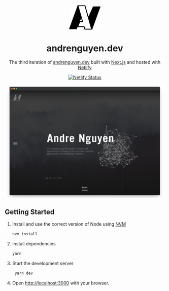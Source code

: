 <div align="center">
  <img alt="Logo" src="./public/images/logo.png" width="100" />
</div>
<h1 align="center">
  andrenguyen.dev
</h1>
<p align="center">
  The third iteration of <a href="https://andrenguyen.dev" target="_blank">andrenguyen.dev</a> built with <a href="https://www.nextjs.org/" target="_blank">Next.js</a> and hosted with <a href="https://www.netlify.com/" target="_blank">Netlify</a>
</p>
<p align="center">
  <a href="https://app.netlify.com/sites/andrenguyen/deploys" target="_blank">
    <img src="https://api.netlify.com/api/v1/badges/2e5aa1c6-642c-4125-8d9c-e2093173d6b6/deploy-status" alt="Netlify Status" />
  </a>
</p>

![demo](./public/images/mockup.png)

## Getting Started

1. Install and use the correct version of Node using [NVM](https://github.com/nvm-sh/nvm)

    ```sh
    nvm install
    ```

2. Install dependencies

    ```sh
    yarn
    ```

3. Start the development server

    ```bash
     yarn dev
    ```

4. Open [http://localhost:3000](http://localhost:3000) with your browser.
